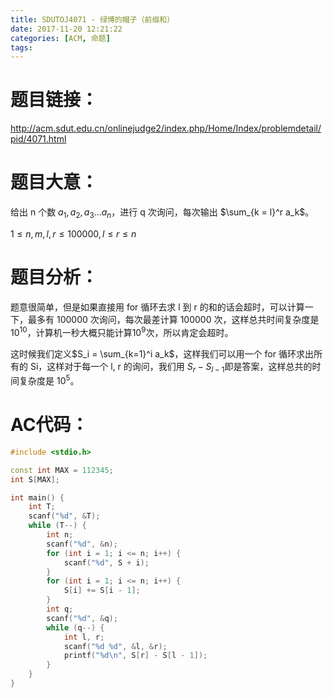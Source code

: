 ```yaml
---
title: SDUTOJ4071 - 绿博的帽子（前缀和）
date: 2017-11-20 12:21:22
categories: [ACM, 命题]
tags:
---
```

# 题目链接：

http://acm.sdut.edu.cn/onlinejudge2/index.php/Home/Index/problemdetail/pid/4071.html

# 题目大意：

给出 n 个数 $a_1, a_2, a_3 \dots a_n$，进行 q 次询问，每次输出 $\sum_{k = l}^r a_k$。

$1 \le n, m, l, r \le 100000, l \le r \le n$



# 题目分析：

题意很简单，但是如果直接用 for 循环去求 l 到 r 的和的话会超时，可以计算一下，最多有 100000 次询问，每次最差计算 100000 次，这样总共时间复杂度是 $10^{10}$，计算机一秒大概只能计算$10^{9}$次，所以肯定会超时。

这时候我们定义$S_i = \sum_{k=1}^i a_k$，这样我们可以用一个 for 循环求出所有的 Si，这样对于每一个 l, r 的询问，我们用 $S_r - S_{l - 1}$即是答案，这样总共的时间复杂度是 $10^5$。




# AC代码：
```cpp
#include <stdio.h>

const int MAX = 112345;
int S[MAX];

int main() {
    int T;
    scanf("%d", &T);
    while (T--) {
        int n;
        scanf("%d", &n);
        for (int i = 1; i <= n; i++) {
            scanf("%d", S + i);
        }
        for (int i = 1; i <= n; i++) {
            S[i] += S[i - 1];
        }
        int q;
        scanf("%d", &q);
        while (q--) {
            int l, r;
            scanf("%d %d", &l, &r);
            printf("%d\n", S[r] - S[l - 1]);
        }
    }
} 
```
